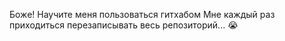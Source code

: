 Боже! Научите меня пользоваться гитхабом
Мне каждый раз приходиться перезаписывать весь репозиторий... 😭
